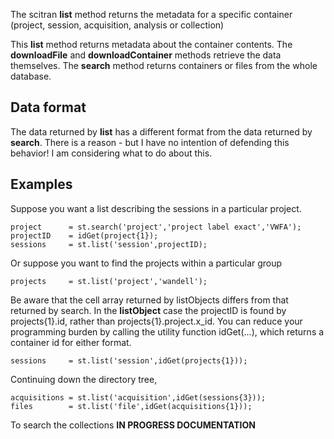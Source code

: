 The scitran **list** method returns the metadata for a specific container (project, session, acquisition, analysis or collection) 

This **list** method returns metadata about the container contents. The **downloadFile** and **downloadContainer** methods retrieve the data themselves. The **search** method returns containers or files from the whole database.

## Data format

The data returned by **list** has a different format from the data returned by **search**.  There is a reason - but I have no intention of defending this behavior!  I am considering what to do about this.

## Examples

Suppose you want a list describing the sessions in a particular project.
```
project      = st.search('project','project label exact','VWFA');
projectID    = idGet(project{1});
sessions     = st.list('session',projectID);
```
Or suppose you want to find the projects within a particular group

    projects     = st.list('project','wandell');

Be aware that the cell array returned by listObjects differs from that returned by search.  In the **listObject** case the projectID is found by projects{1}.id, rather than projects{1}.project.x_id.  You can reduce your programming burden by calling the utility function idGet(...), which returns a container id for either format.

    sessions     = st.list('session',idGet(projects{1}));

Continuing down the directory tree, 

    acquisitions = st.list('acquisition',idGet(sessions{3})); 
    files        = st.list('file',idGet(acquisitions{1})); 

To search the collections **IN PROGRESS DOCUMENTATION**




